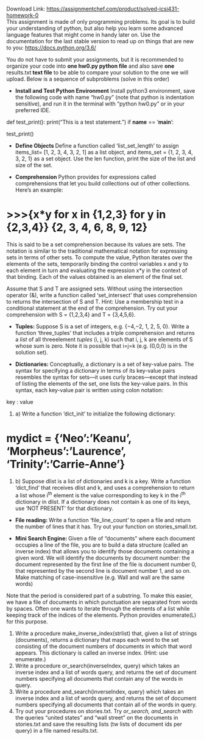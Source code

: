 Download Link: https://assignmentchef.com/product/solved-icsi431-homework-0
<br>
This assignment is made of only programming problems. Its goal is to build your understanding of python, but also help you learn some advanced language features that might come in handy later on. Use the documentation for the last stable version to read up on things that are new to you: https://docs.python.org/3.6/

You do not have to submit your assignments, but it is recommended to organize your code into <strong>one hw0.py python file</strong> and also save <strong>one </strong>results.txt<strong> text file</strong> to be able to compare your solution to the one we will upload. Below is a sequence of subproblems (solve in this order)




<ul>

 <li><strong>Install and Test Python Environment</strong> Install python3 environment, save the following code with name “hw0.py” (note that python is indentation sensitive), and run it in the terminal with “python hw0.py” or in your preferred IDE.</li>

</ul>




def test_print():       print(“This is a test statement.”) if __name__ == ‘__main__’:

test_print()




<ul>

 <li><strong>Define Objects </strong>Define a function called ‘list_set_length’ to assign items_list= [1, 2, 3, 4, 3, 2, 1] as a list object, and items_set = {1, 2, 3, 4, 3, 2, 1} as a set object. Use the len function, print the size of the list and size of the set.</li>

</ul>




<ul>

 <li><strong>Comprehension </strong>Python provides for expressions called comprehensions that let you build collections out of other collections. Here’s an example:</li>

</ul>




<h1>&gt;&gt;&gt;{x*y for x in {1,2,3} for y in {2,3,4}} {2, 3, 4, 6, 8, 9, 12}</h1>




This is said to be a set comprehension because its values are sets. The notation is similar to the traditional mathematical notation for expressing sets in terms of other sets. To compute the value, Python iterates over the elements of the sets, temporarily binding the control variables x and y to each element in turn and evaluating the expression x*y in the context of that binding. Each of the values obtained is an element of the final set.

Assume that S and T are assigned sets. Without using the intersection operator (&amp;), write a function called ‘set_intersect’ that uses comprehension to returns the intersection of S and T. Hint: Use a membership test in a conditional statement at the end of the comprehension. Try out your comprehension with S = {1,2,3,4} and T = {3,4,5,6}.

<strong> </strong>

<ul>

 <li><strong>Tuples: </strong>Suppose S is a set of integers, e.g. {−4,−2, 1, 2, 5, 0}. Write a function ‘three_tuples’ that includes a triple comprehension and returns a <em>list</em> of all threeelement <em>tuples</em> (i, j, k) such that i, j, k are elements of S whose sum is zero. Note it is possible that i=j=k (e.g. (0,0,0) is in the solution set).</li>

</ul>




<ul>

 <li><strong>Dictionaries: </strong>Conceptually, a dictionary is a set of key-value pairs. The syntax for specifying a dictionary in terms of its key-value pairs resembles the syntax for sets—it uses curly braces—except that instead of listing the elements of the set, one lists the key-value pairs. In this syntax, each key-value pair is written using colon notation:</li>

</ul>

key : value

<ol>

 <li>a) Write a function ‘dict_init’ to initialize the following dictionary:</li>

</ol>

<h1> mydict = {‘Neo’:’Keanu’, ‘Morpheus’:’Laurence’, ‘Trinity’:’Carrie-Anne’}</h1>

<ol>

 <li>b) Suppose dlist is a list of dictionaries and k is a key. Write a function ‘dict_find’ that receives dlist and k, and uses a comprehension to return a list whose i<sup>th</sup> element is the value corresponding to key k in the i<sup>th</sup> dictionary in dlist. If a dictionary does not contain k as one of its keys, use ‘NOT PRESENT’ for that dictionary.</li>

</ol>




<ul>

 <li><strong>File reading: </strong>Write a function ‘file_line_count’ to open a file and return the number of lines that it has. Try out your function on stories_small.txt.</li>

</ul>




<ul>

 <li><strong>Mini Search Engine: </strong>Given a file of “documents” where each document occupies a line of the file, you are to build a data structure (called an inverse index) that allows you to identify those documents containing a given word. We will identify the documents by document number: the document represented by the first line of the file is document number 0, that represented by the second line is document number 1, and so on. Make matching of case-insensitive (e.g. Wall and wall are the same words)</li>

</ul>




Note that the period is considered part of a substring. To make this easier, we have a file of documents in which punctuation are separated from words by spaces. Often one wants to iterate through the elements of a list while keeping track of the indices of the elements. Python provides enumerate(L) for this purpose.

<ol>

 <li>Write a procedure make_inverse_index(strlist) that, given a list of strings (documents), returns a dictionary that maps each word to the set consisting of the document numbers of documents in which that word appears. This dictionary is called an inverse index. (Hint: use enumerate.)</li>

 <li>Write a procedure or_search(inverseIndex, query) which takes an inverse index and a list of words query, and returns the set of document numbers specifying all documents that contain any of the words in query.</li>

 <li>Write a procedure and_search(inverseIndex, query) which takes an inverse index and a list of words query, and returns the set of document numbers specifying all documents that contain all of the words in query.</li>

 <li>Try out your procedures on stories.txt. Try <em>or_search, and_search </em>with the queries “united states” and “wall street” on the documents in stories.txt and save the resulting lists (tw lists of document ids per query) in a file named results.txt.</li>

</ol>
